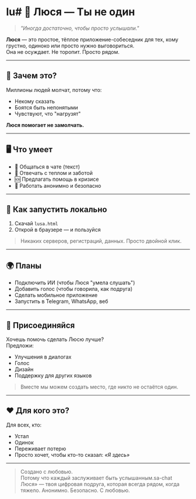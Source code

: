 # lu# 💬 Люся — Ты не один

> *"Иногда достаточно, чтобы просто услышали."*

**Люся** — это простое, тёплое приложение-собеседник для тех, кому грустно, одиноко или просто нужно выговориться.  
Она не осуждает. Не торопит. Просто рядом.

---

## 🌟 Зачем это?

Миллионы людей молчат, потому что:
- Некому сказать
- Боятся быть непонятыми
- Чувствуют, что "нагрузят"

**Люся помогает не замолчать.**

---

## 🖥️ Что умеет

- 💬 Общаться в чате (текст)
- 🫶 Отвечать с теплом и заботой
- 🆘 Предлагать помощь в кризисе
- 🔐 Работать анонимно и безопасно

---

## 🚀 Как запустить локально

1. Скачай `lusa.html`
2. Открой в браузере — и пользуйся

> Никаких серверов, регистраций, данных. Просто двойной клик.

---

## 🌍 Планы

- Подключить ИИ (чтобы Люся "умела слушать")
- Добавить голос (чтобы говорила, как подруга)
- Сделать мобильное приложение
- Запустить в Telegram, WhatsApp, веб

---

## 🤝 Присоединяйся

Хочешь помочь сделать Люсю лучше?  
Предложи:
- Улучшения в диалогах
- Голос
- Дизайн
- Поддержку для других языков

> Вместе мы можем создать место, где никто не остаётся один.

---

## ❤️ Для кого это?

Для всех, кто:
- Устал
- Одинок
- Переживает потерю
- Просто хочет, чтобы кто-то сказал: *«Я здесь»*

---

> Создано с любовью.  
> Потому что каждый заслуживает быть услышанным.sa-chat
Люся» — твоя цифровая подруга, которая всегда рядом, когда тяжело. Анонимно. Безопасно. С любовью.
